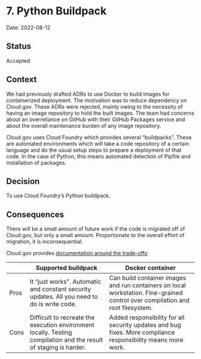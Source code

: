 # 7. Python Buildpack

Date: 2022-08-12

## Status

Accepted

## Context

We had previously drafted ADRs to use Docker to build images for containerized deployment. The motivation was to reduce dependency on Cloud.gov. These ADRs were rejected, mainly owing to the necessity of having an image repository to hold the built images. The team had concerns about an overreliance on GitHub with their GitHub Packages service and about the overall maintenance burden of any image repository.

Cloud.gov uses Cloud Foundry which provides several “buildpacks”. These are automated environments which will take a code repository of a certain language and do the usual setup steps to prepare a deployment of that code. In the case of Python, this means automated detection of Pipfile and installation of packages.

## Decision

To use Cloud Foundry’s Python buildpack.

## Consequences

There will be a small amount of future work if the code is migrated off of Cloud.gov, but only a small amount. Proportionate to the overall effort of migration, it is inconsequential.

Cloud.gov provides [documentation around the trade-offs](https://cloud.gov/docs/deployment/docker/):

|   |  Supported buildpack | Docker container  |
|---|---|---|
|Pros|It “just works”. Automatic and constant security updates. All you need to do is write code.|Can build container images and run containers on local workstation. Fine-grained control over compilation and root filesystem.|
|Cons|Difficult to recreate the execution environment locally. Testing compilation and the result of staging is harder.|Added responsibility for all security updates and bug fixes. More compliance responsibility means more work.|
